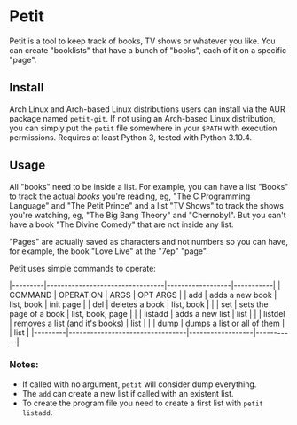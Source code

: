 # Petit

Petit is a tool to keep track of books, TV shows or whatever you like. You can
create "booklists" that have a bunch of "books", each of it on a specific
"page".

## Install

Arch Linux and Arch-based Linux distributions users can install via the AUR
package named `petit-git`. If not using an Arch-based Linux distribution, you
can simply put the `petit` file somewhere in your `$PATH` with execution
permissions. Requires at least Python 3, tested with Python 3.10.4.

## Usage

All "books" need to be inside a list. For example, you can have a list "Books"
to track the actual *books* you're reading, eg, "The C Programming Language" and
"The Petit Prince" and a list "TV Shows" to track the shows you're watching, eg,
"The Big Bang Theory" and "Chernobyl". But you can't have a book "The Divine
Comedy" that are not inside any list.

"Pages" are actually saved as characters and not numbers so you can have, for
example, the book "Love Live" at the "7ep" "page".

Petit uses simple commands to operate:

|---------|---------------------------------|------------------|-----------|
| COMMAND | OPERATION                       | ARGS             | OPT ARGS  |
| add     | adds a new book                 | list, book       | init page |
| del     | deletes a book                  | list, book       |           |
| set     | sets the page of a book         | list, book, page |           |
| listadd | adds a new list                 | list             |           |
| listdel | removes a list (and it's books) | list             |           |
| dump    | dumps a list or all of them     |                  | list      |
|---------|---------------------------------|------------------|-----------|

### Notes:

- If called with no argument, `petit` will consider dump everything.  
- The `add` can create a new list if called with an existent list.  
- To create the program file you need to create a first list with `petit listadd`.
